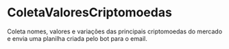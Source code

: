 # ColetaValoresCriptomoedas
Coleta nomes, valores e variações das principais criptomoedas do mercado e envia uma planilha criada pelo bot para o email.
